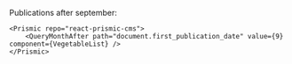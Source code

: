 Publications after september:

    <Prismic repo="react-prismic-cms">
        <QueryMonthAfter path="document.first_publication_date" value={9} component={VegetableList} />
    </Prismic>
